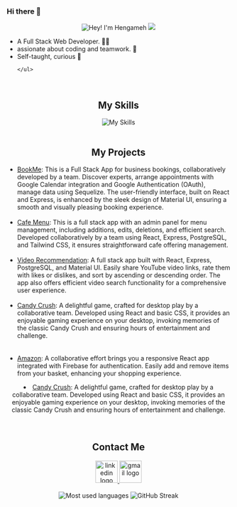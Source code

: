 ### Hi there 👋

<div align="center">
  <div>
    <img src="https://readme-typing-svg.demolab.com?font=Operator+Mono&size=37&pause=1000&center=true&vCenter=true&width=600&lines=Hey%2C+I'm+Hengameh! 👋;Welcome+to+my+Profile! 🌟" alt="Hey! I'm Hengameh">
    <img src="./assets/line.gif">
  </div>

  <div>
    <ul align="left">
      <li>A Full Stack Web Developer. 👩‍💻</li>
      <li>assionate about coding and teamwork. 🤝</li>
      <li>Self-taught, curious 🧩</li>
      
    </ul>
  </div>

  <br/>
  <div>
    <h2>My Skills</h2>
    <img src="https://skillicons.dev/icons?i=react,nodejs,express,sequelize,postgres,postman,js,tailwind,materialui,git,html,css" alt="My Skills" />
  </div>

  <br/>
  <div>
    <h2>My Projects</h2>
    <ul align="left">
      <li><a href="https://starter-kit-all6.onrender.com">BookMe</a><span>: This is a Full Stack App for business bookings, collaboratively developed by a team. Discover experts, arrange appointments with Google Calendar integration and Google Authentication (OAuth), manage data using Sequelize. The user-friendly interface, built on React and Express, is enhanced by the sleek design of Material UI, ensuring a smooth and visually pleasing booking experience.</span></li>
      <br/>
      <li><a href="https://teamwork-cafe-menu.netlify.app">Cafe Menu</a><span>: This is a full stack app with an admin panel for menu management, including additions, edits, deletions, and efficient search. Developed collaboratively by a team using React, Express, PostgreSQL, and Tailwind CSS, it ensures straightforward cafe offering management.</span></li>
      <br/>
      <li><a href="https://www.youtube.com/watch?v=rYEDA3JcQqw&list=PLxgEqpZ1Pdg-JqdYYQ725VwWsPMbP5hSA&index=2">Video Recommendation</a><span>: A full stack app built with React, Express, PostgreSQL, and Material UI. Easily share YouTube video links, rate them with likes or dislikes, and sort by ascending or descending order. The app also offers efficient video search functionality for a comprehensive user experience.</span></li>
      <br/>
      <li><a href="https://teamwork-cafe-menu.netlify.app/">Candy Crush</a><span>: A delightful game, crafted for desktop play by a collaborative team. Developed using React and basic CSS, it provides an enjoyable gaming experience on your desktop, invoking memories of the classic Candy Crush and ensuring hours of entertainment and challenge.</span></li>
      <br/>
      <br/>
      <li><a href="https://london9-amazon-clone-50-react-project.netlify.app">Amazon</a><span>: A collaborative effort brings you a responsive React app integrated with Firebase for authentication. Easily add and remove items from your basket, enhancing your shopping experience.</span></li>
    </div>
    <li><a href="https://teamwork-candycrush.netlify.app">Candy Crush</a><span>: A delightful game, crafted for desktop play by a collaborative team. Developed using React and basic CSS, it provides an enjoyable gaming experience on your desktop, invoking memories of the classic Candy Crush and ensuring hours of entertainment and challenge.</span></li>
      <br/>
  
  <br/>
  <div>
    <h2>Contact Me</h2>
    <a href="https://www.linkedin.com/in/hengameh-mohammadkhani-a8212417a/">
      <img alt="linkedin logo" height="50" width="50" src="./assets/linkedin.png"/>
    </a>
    <a href="mailto:afsooneday@gmail.com">
      <img alt="gmail logo" height="50" width="50" src="assets/gmail.png" />
    </a>
  </div>

  <br/>
  <img src="https://github.com/HeniMKH" alt="Most used languages">

  <img src="https://streak-stats.demolab.com/?user=HeniMKH&theme=highcontrast" alt="GitHub Streak">
</div>




















<!--
**HeniMKH/HeniMKH** is a ✨ _special_ ✨ repository because its `README.md` (this file) appears on your GitHub profile.

Here are some ideas to get you started:

- 🔭 I’m Hengameh(Heni)
- 🌱 I’m currently learning ...
- 👯 I’m looking to collaborate on ...
- 🤔 I’m looking for help with ...
- 💬 Ask me about ...
- 📫 How to reach me: ...
- 😄 Pronouns: ...
- ⚡ Fun fact

